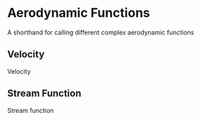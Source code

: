 # Aerodynamic Functions
A shorthand for calling different complex aerodynamic functions

## Velocity
Velocity

## Stream Function
Stream function